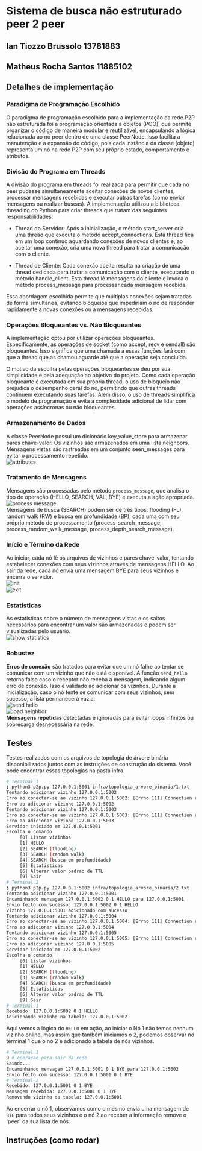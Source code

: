 # Sistema de busca não estruturado peer 2 peer

## Ian Tiozzo Brussolo 13781883
## Matheus Rocha Santos 11885102

## Detalhes de implementação

### Paradigma de Programação Escolhido
O paradigma de programação escolhido para a implementação da rede P2P não estruturada foi a programação orientada a objetos (POO), que permite organizar o código de maneira modular e reutilizável, encapsulando a lógica relacionada ao nó peer dentro de uma classe PeerNode. Isso facilita a manutenção e a expansão do código, pois cada instância da classe (objeto) representa um nó na rede P2P com seu próprio estado, comportamento e atributos.

### Divisão do Programa em Threads
A divisão do programa em threads foi realizada para permitir que cada nó peer pudesse simultaneamente aceitar conexões de novos clientes, processar mensagens recebidas e executar outras tarefas (como enviar mensagens ou realizar buscas). A implementação utilizou a biblioteca threading do Python para criar threads que tratam das seguintes responsabilidades:

- Thread do Servidor: Após a inicialização, o método start_server cria uma thread que executa o método accept_connections. Esta thread fica em um loop contínuo aguardando conexões de novos clientes e, ao aceitar uma conexão, cria uma nova thread para tratar a comunicação com o cliente.

- Thread de Cliente: Cada conexão aceita resulta na criação de uma thread dedicada para tratar a comunicação com o cliente, executando o método handle_client. Esta thread lê mensagens do cliente e invoca o método process_message para processar cada mensagem recebida.

Essa abordagem escolhida permite que múltiplas conexões sejam tratadas de forma simultânea, evitando bloqueios que impediriam o nó de responder rapidamente a novas conexões ou a mensagens recebidas.

### Operações Bloqueantes vs. Não Bloqueantes
A implementação optou por utilizar operações bloqueantes. Especificamente, as operações de socket (como accept, recv e sendall) são bloqueantes. Isso significa que uma chamada a essas funções fará com que a thread que as chamou aguarde até que a operação seja concluída.

O motivo da escolha pelas operações bloqueantes se deu por sua simplicidade e pela adequação ao objetivo do projeto. Como cada operação bloqueante é executada em sua própria thread, o uso de bloqueio não prejudica o desempenho geral do nó, permitindo que outras threads continuem executando suas tarefas. Além disso, o uso de threads simplifica o modelo de programação e evita a complexidade adicional de lidar com operações assíncronas ou não bloqueantes.

### Armazenamento de Dados
A classe PeerNode possui um dicionário key_value_store para armazenar pares chave-valor.
Os vizinhos são armazenados em uma lista neighbors.
Mensagens vistas são rastreadas em um conjunto seen_messages para evitar o processamento repetido.<br>
![attributes](images/attributes.png)

### Tratamento de Mensagens
Mensagens são processadas pelo método `process_message`, que analisa o tipo de operação (HELLO, SEARCH, VAL, BYE) e executa a ação apropriada. <br>
![process message](images/process_message.png)<br>
Mensagens de busca (SEARCH) podem ser de três tipos: flooding (FL), random walk (RW) e busca em profundidade (BP), cada uma com seu próprio método de processamento (process_search_message, process_random_walk_message, process_depth_search_message).

### Início e Término da Rede
Ao iniciar, cada nó lê os arquivos de vizinhos e pares chave-valor, tentando estabelecer conexões com seus vizinhos através de mensagens HELLO.
Ao sair da rede, cada nó envia uma mensagem BYE para seus vizinhos e encerra o servidor.<br>
![init](images/init.png)<br>
![exit](images/exit.png)

### Estatísticas
As estatísticas sobre o número de mensagens vistas e os saltos necessários para encontrar um valor são armazenadas e podem ser visualizadas pelo usuário.<br>
![show statistics](images/show_statistics.png)

### Robustez
<b>Erros de conexão</b> são tratados para evitar que um nó falhe ao tentar se comunicar com um vizinho que não está disponível. A função `send_hello` retorna falso caso o receptor não receba a mensagem, indicando algum erro de conexão. Isso é validado ao adicionar os vizinhos. Durante a inicialização, caso o nó tente se comunicar com seus vizinhos, sem sucesso, a lista permanecerá vazia:<br>
![send hello](images/send_hello.png) <br> ![load neighbor](images/load_neighbors.png) <br>
<b>Mensagens repetidas</b>  detectadas e ignoradas para evitar loops infinitos ou sobrecarga desnecessária na rede.<br>

## Testes
Testes realizados com os arquivos de topologia de árvore binária disponibilizados juntos com as instruções de construção do sistema.
Você pode encontrar essas topologias na pasta infra.

```bash
# Terminal 1
❯ python3 p2p.py 127.0.0.1:5001 infra/topologia_arvore_binaria/1.txt
Tentando adicionar vizinho 127.0.0.1:5002
Erro ao conectar-se ao vizinho 127.0.0.1:5002: [Errno 111] Connection refused
Erro ao adicionar vizinho 127.0.0.1:5002
Tentando adicionar vizinho 127.0.0.1:5003
Erro ao conectar-se ao vizinho 127.0.0.1:5003: [Errno 111] Connection refused
Erro ao adicionar vizinho 127.0.0.1:5003
Servidor iniciado em 127.0.0.1:5001
Escolha o comando
     [0] Listar vizinhos
     [1] HELLO
     [2] SEARCH (flooding)
     [3] SEARCH (random walk)
     [4] SEARCH (busca em profundidade)
     [5] Estatisticas
     [6] Alterar valor padrao de TTL
     [9] Sair
# Terminal 2
❯ python3 p2p.py 127.0.0.1:5002 infra/topologia_arvore_binaria/2.txt
Tentando adicionar vizinho 127.0.0.1:5001
Encaminhando mensagem 127.0.0.1:5002 0 1 HELLO para 127.0.0.1:5001
Envio feito com sucesso: 127.0.0.1:5002 0 1 HELLO
Vizinho 127.0.0.1:5001 adicionado com sucesso
Tentando adicionar vizinho 127.0.0.1:5004
Erro ao conectar-se ao vizinho 127.0.0.1:5004: [Errno 111] Connection refused
Erro ao adicionar vizinho 127.0.0.1:5004
Tentando adicionar vizinho 127.0.0.1:5005
Erro ao conectar-se ao vizinho 127.0.0.1:5005: [Errno 111] Connection refused
Erro ao adicionar vizinho 127.0.0.1:5005
Servidor iniciado em 127.0.0.1:5002
Escolha o comando
     [0] Listar vizinhos
     [1] HELLO
     [2] SEARCH (flooding)
     [3] SEARCH (random walk)
     [4] SEARCH (busca em profundidade)
     [5] Estatisticas
     [6] Alterar valor padrao de TTL
     [9] Sair
# Terminal 1
Recebido: 127.0.0.1:5002 0 1 HELLO
Adicionando vizinho na tabela: 127.0.0.1:5002
```

Aqui vemos a lógica do `HELLO` em ação, ao iniciar o Nó 1 não temos nenhum vizinho online, mas assim que também iniciamos o 2, podemos observar no terminal 1 que o nó 2 é adicionado a tabela de nós vizinhos.

```bash
# Terminal 1
9 # operacao para sair da rede
Saindo...
Encaminhando mensagem 127.0.0.1:5001 0 1 BYE para 127.0.0.1:5002
Envio feito com sucesso: 127.0.0.1:5001 0 1 BYE
# Terminal 2
Recebido: 127.0.0.1:5001 0 1 BYE
Mensagem recebida: 127.0.0.1:5001 0 1 BYE
Removendo vizinho da tabela: 127.0.0.1:5001
```

Ao encerrar o nó 1, observamos como o mesmo envia uma mensagem de `BYE` para todos seus vizinhos e o nó 2 ao receber a informação remove o 'peer' da sua lista de nós.

## Instruções (como rodar)

